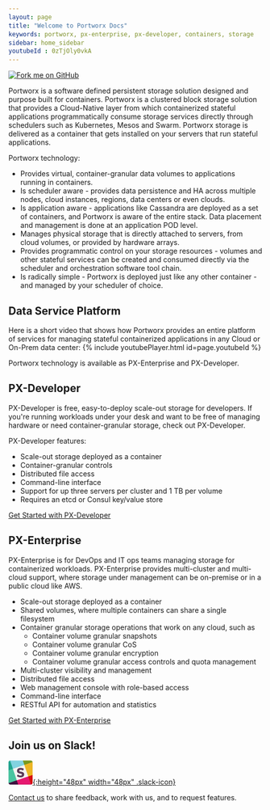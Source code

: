 ```yaml
---
layout: page
title: "Welcome to Portworx Docs"
keywords: portworx, px-enterprise, px-developer, containers, storage
sidebar: home_sidebar
youtubeId : 0zTjOly0vkA
---
```


<a href="https://github.com/portworx/px-docs"><img class="topfork" width="149px" height="149px" src="https://s3.amazonaws.com/github/ribbons/forkme_right_orange_ff7600.png" alt="Fork me on GitHub"></a>

Portworx is a software defined persistent storage solution designed and purpose built for containers.  Portworx is a clustered block storage solution that provides a Cloud-Native layer from which containerized stateful applications programmatically consume storage services directly through schedulers such as Kubernetes, Mesos and Swarm.
Portworx storage is delivered as a container that gets installed on your servers that run stateful applications. 

Portworx technology:

* Provides virtual, container-granular data volumes to applications running in containers.
* Is scheduler aware - provides data persistence and HA across multiple nodes, cloud instances, regions, data centers or even clouds.
* Is application aware - applications like Cassandra are deployed as a set of containers, and Portworx is aware of the entire stack.  Data placement and management is done at an application POD level.
* Manages physical storage that is directly attached to servers, from cloud volumes, or provided by hardware arrays.
* Provides programmatic control on your storage resources - volumes and other stateful services can be created and consumed directly via the scheduler and orchestration software tool chain.
* Is radically simple - Portworx is deployed just like any other container - and managed by your scheduler of choice.

## Data Service Platform
Here is a short video that shows how Portworx provides an entire platform of services for managing stateful containerized applications in any Cloud or On-Prem data center:
{% include youtubePlayer.html id=page.youtubeId %}

Portworx technology is available as PX-Enterprise and PX-Developer.

## PX-Developer

PX-Developer is free, easy-to-deploy scale-out storage for developers. If you're running workloads under your desk and want to be free of managing hardware or need container-granular storage, check out PX-Developer.

PX-Developer features:

* Scale-out storage deployed as a container
* Container-granular controls
* Distributed file access
* Command-line interface
* Support for up three servers per cluster and 1 TB per volume
* Requires an etcd or Consul key/value store

<a href="/getting-started/px-developer.html" class="btn btn-primary">Get Started with PX-Developer</a>
<br/>

## PX-Enterprise

PX-Enterprise is for DevOps and IT ops teams managing storage for containerized workloads. PX-Enterprise provides multi-cluster and multi-cloud support, where storage under management can be on-premise or in a public cloud like AWS.

* Scale-out storage deployed as a container
* Shared volumes, where multiple containers can share a single filesystem
* Container granular storage operations that work on any cloud, such as
  * Container volume granular snapshots
  * Container volume granular CoS
  * Container volume granular encryption
  * Container volume granular access controls and quota management
* Multi-cluster visibility and management
* Distributed file access
* Web management console with role-based access
* Command-line interface
* RESTful API for automation and statistics

<a href="/getting-started/px-enterprise.html" class="btn btn-primary">Get Started with PX-Enterprise</a>


## Join us on Slack!
[![](/images/slack.png){:height="48px" width="48px" .slack-icon}](http://slack.portworx.com)

[Contact us](http://portworx.com/contact-us/) to share feedback, work with us, and to request features.
